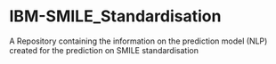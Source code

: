 # IBM-SMILE_Standardisation
A Repository containing the information on the prediction model (NLP) created for the prediction on SMILE standardisation
